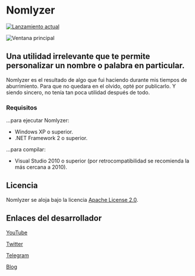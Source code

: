 # Nomlyzer
[![Lanzamiento actual](https://img.shields.io/github/v/release/elstef41/nomlyzer?include_prereleases)](https://github.com/elstef41/nomlyzer/releases)

![Ventana principal](https://user-images.githubusercontent.com/19848495/206342683-7ea7477b-b516-4f6d-ad31-7122e4815c62.png)

## Una utilidad irrelevante que te permite personalizar un nombre o palabra en particular.
Nomlyzer es el resultado de algo que fui haciendo durante mis tiempos de aburrimiento. Para que no quedara en el olvido, opté por publicarlo. Y siendo sincero, no tenía tan poca utilidad después de todo. 

### Requisitos
...para ejecutar Nomlyzer:
* Windows XP o superior.
* .NET Framework 2 o superior.

...para compilar:
* Visual Studio 2010 o superior (por retrocompatibilidad se recomienda la más cercana a 2010).

## Licencia
Nomlyzer se aloja bajo la licencia [Apache License 2.0](https://www.apache.org/licenses/LICENSE-2.0.html).

## Enlaces del desarrollador
[YouTube](https://www.youtube.com/user/elstef41)

[Twitter](https://twitter.com/elstef41)

[Telegram](https://t.me/elstef41)

[Blog](https://elstef41.com)
